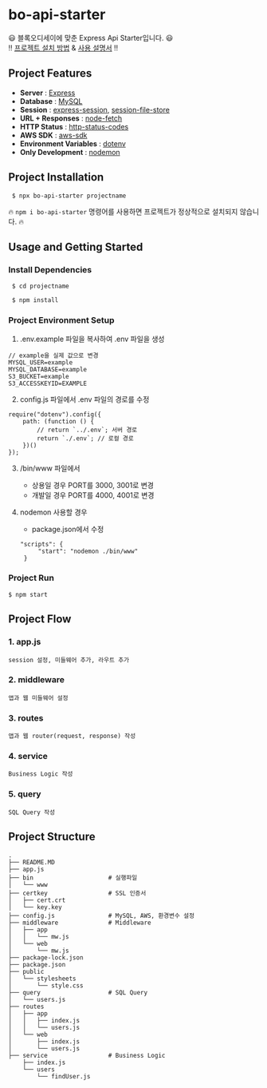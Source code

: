 # bo-api-starter

:smiley: 블록오디세이에 맞춘 Express Api Starter입니다. :smiley:  
:bangbang: [프로젝트 설치 방법](https://github.com/BlockOdyssey/bo-api-starter#project-installation, "project-installation") & [사용 설명서](https://github.com/BlockOdyssey/bo-api-starter#usage-and-getting-started, "usage") :bangbang:

## Project Features

-   **Server** : [Express](https://expressjs.com/, "expressjs")
-   **Database** : [MySQL](https://github.com/mysqljs/mysql#readme, "mysql")
-   **Session** : [express-session](https://github.com/expressjs/session#readme, "express-session"), [session-file-store](https://github.com/valery-barysok/session-file-store, "session-file-store")
-   **URL + Responses** : [node-fetch](https://github.com/node-fetch/node-fetch, "node-fetch")
-   **HTTP Status** : [http-status-codes](https://github.com/prettymuchbryce/http-status-codes#readme, "http-status-codes")
-   **AWS SDK** : [aws-sdk](https://github.com/aws/aws-sdk-js, "aws-sdk")
-   **Environment Variables** : [dotenv](https://github.com/motdotla/dotenv#readme, "dotenv")
-   **Only Development** : [nodemon](https://nodemon.io/, "nodemon")

## Project Installation

<pre><code> $ npx bo-api-starter projectname </code></pre>

:fire: `npm i bo-api-starter` 명령어를 사용하면 프로젝트가 정상적으로 설치되지 않습니다. :fire:

## Usage and Getting Started

### Install Dependencies

 <pre><code> $ cd projectname

 $ npm install 
</code></pre>

### Project Environment Setup

1. .env.example 파일을 복사하여 .env 파일을 생성

<pre><code>// example을 실제 값으로 변경 
MYSQL_USER=example   
MYSQL_DATABASE=example
S3_BUCKET=example
S3_ACCESSKEYID=EXAMPLE
</code></pre>

2. config.js 파일에서 .env 파일의 경로를 수정

<pre><code>require("dotenv").config({
    path: (function () {
        // return `../.env`; 서버 경로
        return `./.env`; // 로컬 경로
    })()
});
</code></pre>

3. /bin/www 파일에서

    - 상용일 경우 PORT를 3000, 3001로 변경
    - 개발일 경우 PORT를 4000, 4001로 변경

4. nodemon 사용할 경우

    - package.json에서 수정

    <pre><code>"scripts": {
        "start": "nodemon ./bin/www"
    }</code></pre>

### Project Run

 <pre><code>$ npm start </code></pre>

## Project Flow

### 1. app.js

    session 설정, 미들웨어 추가, 라우트 추가

### 2. middleware

    앱과 웹 미들웨어 설정

### 3. routes

    앱과 웹 router(request, response) 작성

### 4. service

    Business Logic 작성

### 5. query

    SQL Query 작성

## Project Structure

```
.
├── README.MD
├── app.js
├── bin                     # 실행파일
│   └── www
├── certkey                 # SSL 인증서
│   ├── cert.crt
│   └── key.key
├── config.js               # MySQL, AWS, 환경변수 설정
├── middleware              # Middleware
│   ├── app
│   │   └── mw.js
│   └── web
│       └── mw.js
├── package-lock.json
├── package.json
├── public
│   └── stylesheets
│       └── style.css
├── query                   # SQL Query
│   └── users.js
├── routes
│   ├── app
│   │   ├── index.js
│   │   └── users.js
│   └── web
│       ├── index.js
│       └── users.js
├── service                 # Business Logic
    ├── index.js
    └── users
        └── findUser.js

```
